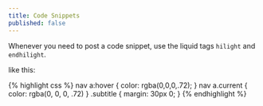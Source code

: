 ```yaml
---
title: Code Snippets
published: false
---
```


Whenever you need to post a code snippet, use the liquid tags `hilight` and `endhilight`.

<!--more-->

like this:

{% highlight css %}
nav a:hover {
  color: rgba(0,0,0,.72);
}
nav a.current {
  color: rgba(0, 0, 0, .72)
}
.subtitle {
  margin: 30px 0;
}
{% endhighlight %}
